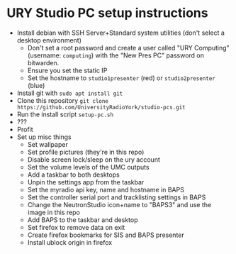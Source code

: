 # URY Studio PC setup instructions

- Install debian with SSH Server+Standard system utilities (don't select a desktop environment)
  - Don't set a root password and create a user called "URY Computing" (username: `computing`) with the "New Pres PC" password on bitwarden.
  - Ensure you set the static IP
  - Set the hostname to `studio1presenter` (red) or `studio2presenter` (blue)
- Install git with `sudo apt install git`
- Clone this repository `git clone https://github.com/UniversityRadioYork/studio-pcs.git`
- Run the install script `setup-pc.sh`
- ???
- Profit
- Set up misc things
  - Set wallpaper
  - Set profile pictures (they're in this repo)
  - Disable screen lock/sleep on the ury account
  - Set the volume levels of the UMC outputs
  - Add a taskbar to both desktops
  - Unpin the settings app from the taskbar
  - Set the myradio api key, name and hostname in BAPS
  - Set the controller serial port and tracklisting settings in BAPS
  - Change the NeutronStudio icon+name to "BAPS3" and use the image in this repo
  - Add BAPS to the taskbar and desktop
  - Set firefox to remove data on exit
  - Create firefox bookmarks for SIS and BAPS presenter
  - Install ublock origin in firefox
